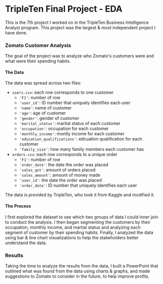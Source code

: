 # TripleTen Final Project \- EDA

This is the 7th project I worked on in the TripleTen Business Intelligence Analyst program. This project was the largest & most independent project I have done.

### Zomato Customer Analysis

The goal of the project was to analyze who Zomato's customers were and what were their spending habits.

#### The Data

The data was spread across two files:

- `users.csv`: each row corresponds to one customer  
    - `'F1'`: number of row  
    - `'user_id'`: ID number that uniquely identifies each user
    - `'name'`: name of customer 
    - `'age'`: age of customer  
    - `'gender'`: gender of customer  
    - `'marital_status'`: marital status of each customer  
    - `'occupation'`: occupation for each customer 
    - `'monthly_income'`: montly income for each customer 
    - `'education_qualifications'`: edcuation qualification for each customer
    - `'family_size'`: how many family members each customer has 
- `orders.csv`: each row corresponds to a unique order  
    - `'F1'`: number of row  
    - `'order_date'`: the date the order was placed
    - `'sales_qnt'`: amount of orders placed
    - `'sales_amount'`: amount of money made
    - `'user_id'`: the date the order was placed
    - `'order_date'`: ID number that uniquely identifies each user

The data is provided by TripleTen, who took it from Kaggle and modified it.

#### The Process

I first explored the dataset to see which two groups of data I could inner join to conduct the analysis. I then began segmenting the customers by their occupation, monthly income, and martial status and analyzing each segment of customer by their spending habits. Finally, I analyzed the data using bar & line chart visualizations to help the stakeholders better understand the data.

### Results

Taking the time to analyze the results from the data, I built a PowerPoint that outlined what was found from the data using charts & graphs, and made suggestions to Zomato to consider in the future, to help improve profits.
